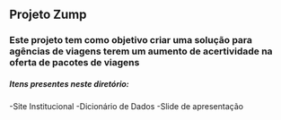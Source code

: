 ## Projeto Zump

### Este projeto tem como objetivo criar uma solução para agências de viagens terem um aumento de acertividade na oferta de pacotes de viagens

##### Itens presentes neste diretório:

-Site Institucional
-Dicionário de Dados
-Slide de apresentação
